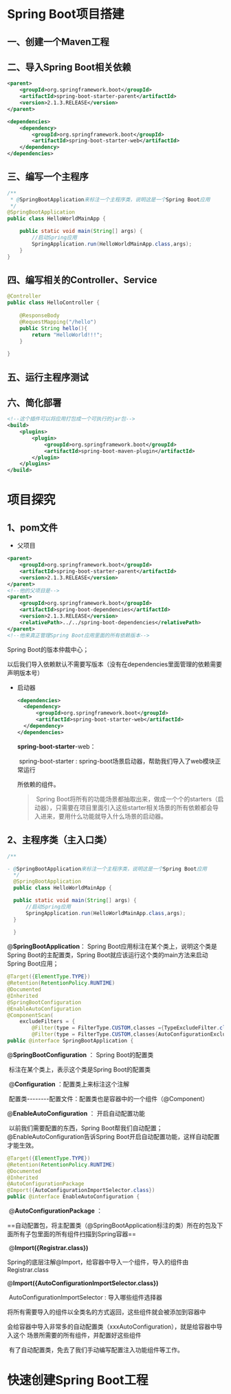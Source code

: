 # **Spring Boot项目搭建**

## 一、创建一个Maven工程

## 二、导入Spring Boot相关依赖

```xml
<parent>
	<groupId>org.springframework.boot</groupId>
	<artifactId>spring-boot-starter-parent</artifactId>
	<version>2.1.3.RELEASE</version>
</parent>

<dependencies>
	<dependency>
		<groupId>org.springframework.boot</groupId>
		<artifactId>spring-boot-starter-web</artifactId>
	</dependency>
</dependencies>
```



## 三、编写一个主程序

```java
/**
 * @SpringBootApplication来标注一个主程序类，说明这是一个Spring Boot应用
 */
@SpringBootApplication
public class HelloWorldMainApp {

    public static void main(String[] args) {
        //启动Spring应用
        SpringApplication.run(HelloWorldMainApp.class,args);
    }
}
```

## 四、编写相关的Controller、Service

```java
@Controller
public class HelloController {
    
    @ResponseBody
    @RequestMapping("/hello")
    public String hello(){
        return "HelloWorld!!!";
    }
    
}
```



## 五、运行主程序测试

## 六、简化部署

```xml
<!--这个插件可以将应用打包成一个可执行的jar包-->
<build>
	<plugins>
		<plugin>
			<groupId>org.springframework.boot</groupId>
			<artifactId>spring-boot-maven-plugin</artifactId>
		</plugin>
	</plugins>
</build>
```



# **项目探究**

## 1、pom文件

- 父项目

```xml
<parent>
	<groupId>org.springframework.boot</groupId>
	<artifactId>spring-boot-starter-parent</artifactId>
	<version>2.1.3.RELEASE</version>
</parent>
<!--他的父项目是-->
<parent>
	<groupId>org.springframework.boot</groupId>
	<artifactId>spring-boot-dependencies</artifactId>
	<version>2.1.3.RELEASE</version>
	<relativePath>../../spring-boot-dependencies</relativePath>
</parent>
<!--他来真正管理Spring Boot应用里面的所有依赖版本-->
```

Spring Boot的版本仲裁中心；

以后我们导入依赖默认不需要写版本（没有在dependencies里面管理的依赖需要声明版本号）

- 启动器

  ```xml
  <dependencies>
  	<dependency>
  		<groupId>org.springframework.boot</groupId>
  		<artifactId>spring-boot-starter-web</artifactId>
  	</dependency>
  </dependencies>
  ```

  **spring-boot-starter**-web：

  ​	spring-boot-starter : spring-boot场景启动器，帮助我们导入了web模块正常运行

  所依赖的组件。

  > ​	Spring Boot将所有的功能场景都抽取出来，做成一个个的starters（启动器），只需要在项目里面引入这些starter相关场景的所有依赖都会导入进来，要用什么功能就导入什么场景的启动器。

## 2、主程序类（主入口类）

```java
/**

- @SpringBootApplication来标注一个主程序类，说明这是一个Spring Boot应用
  */
  @SpringBootApplication
  public class HelloWorldMainApp {

  public static void main(String[] args) {
      //启动Spring应用
      SpringApplication.run(HelloWorldMainApp.class,args);
  }
      
  }
```



@**SpringBootApplication**： Spring Boot应用标注在某个类上，说明这个类是Spring Boot的主配置类，Spring Boot就应该运行这个类的main方法来启动Spring Boot应用；

```java
@Target({ElementType.TYPE})
@Retention(RetentionPolicy.RUNTIME)
@Documented
@Inherited
@SpringBootConfiguration
@EnableAutoConfiguration
@ComponentScan(
    excludeFilters = {
        @Filter(type = FilterType.CUSTOM,classes ={TypeExcludeFilter.class}), 
        @Filter(type = FilterType.CUSTOM,classes{AutoConfigurationExcludeFilter.class})})
public @interface SpringBootApplication {
```

@**SpringBootConfiguration** ： Spring Boot的配置类

​	标注在某个类上，表示这个类是Spring Boot的配置类

​	@**Configuration** ：配置类上来标注这个注解

​		配置类--------配置文件：配置类也是容器中的一个组件（@Component）

@**EnableAutoConfiguration** ： 开启自动配置功能

​	以前我们需要配置的东西，Spring Boot帮我们自动配置；@EnableAutoConfiguration告诉Spring Boot开启自动配置功能，这样自动配置才能生效。

```java
@Target({ElementType.TYPE})
@Retention(RetentionPolicy.RUNTIME)
@Documented
@Inherited
@AutoConfigurationPackage
@Import({AutoConfigurationImportSelector.class})
public @interface EnableAutoConfiguration {
```

​	@**AutoConfigurationPackage** ： 

​		==自动配置包，将主配置类（@SpringBootApplication标注的类）所在的包及下面所有子包里面的所有组件扫描到Spring容器==

​		@**Import({Registrar.class})**

​		Spring的底层注解@Import，给容器中导入一个组件，导入的组件由Registrar.class

​	@**Import({AutoConfigurationImportSelector.class})** 

​		AutoConfigurationImportSelector : 导入哪些组件选择器

​		将所有需要导入的组件以全类名的方式返回，这些组件就会被添加到容器中

​		会给容器中导入非常多的自动配置类（xxxAutoConfiguration），就是给容器中导入这个	场景所需要的所有组件，并配置好这些组件	

​	有了自动配置类，免去了我们手动编写配置注入功能组件等工作。

# 快速创建Spring Boot工程





​		

​	

